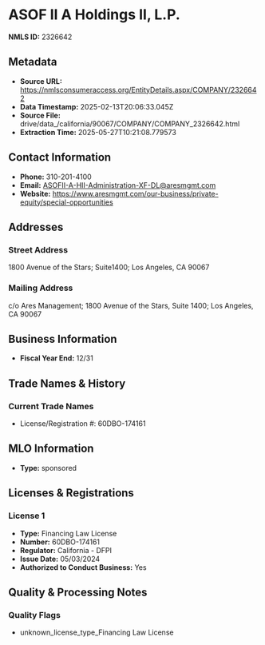 # ASOF II A Holdings II, L.P.

**NMLS ID:** 2326642

## Metadata
- **Source URL:** https://nmlsconsumeraccess.org/EntityDetails.aspx/COMPANY/2326642
- **Data Timestamp:** 2025-02-13T20:06:33.045Z
- **Source File:** drive/data_/california/90067/COMPANY/COMPANY_2326642.html
- **Extraction Time:** 2025-05-27T10:21:08.779573

## Contact Information
- **Phone:** 310-201-4100
- **Email:** ASOFII-A-HII-Administration-XF-DL@aresmgmt.com
- **Website:** https://www.aresmgmt.com/our-business/private-equity/special-opportunities

## Addresses
### Street Address
1800 Avenue of the Stars; Suite1400; Los Angeles, CA 90067

### Mailing Address
c/o Ares Management; 1800 Avenue of the Stars, Suite 1400; Los Angeles, CA 90067

## Business Information
- **Fiscal Year End:** 12/31

## Trade Names & History
### Current Trade Names
- License/Registration #: 60DBO-174161

## MLO Information
- **Type:** sponsored

## Licenses & Registrations

### License 1
- **Type:** Financing Law License
- **Number:** 60DBO-174161
- **Regulator:** California - DFPI
- **Issue Date:** 05/03/2024
- **Authorized to Conduct Business:** Yes

## Quality & Processing Notes
### Quality Flags
- unknown_license_type_Financing Law License
